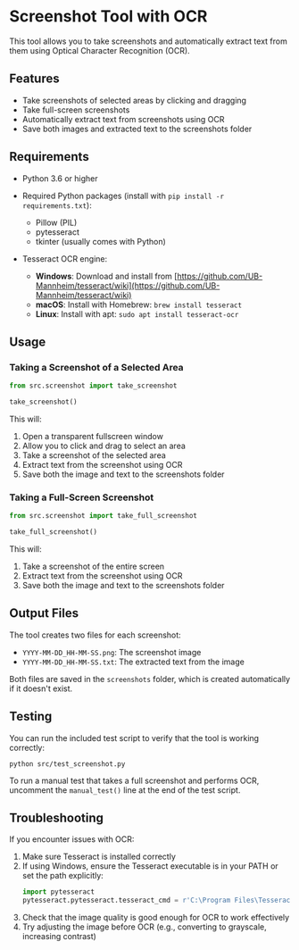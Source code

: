 # Screenshot Tool with OCR

This tool allows you to take screenshots and automatically extract text from them using Optical Character Recognition (OCR).

## Features

- Take screenshots of selected areas by clicking and dragging
- Take full-screen screenshots
- Automatically extract text from screenshots using OCR
- Save both images and extracted text to the screenshots folder

## Requirements

- Python 3.6 or higher
- Required Python packages (install with `pip install -r requirements.txt`):
  - Pillow (PIL)
  - pytesseract
  - tkinter (usually comes with Python)

- Tesseract OCR engine:
  - **Windows**: Download and install from [https://github.com/UB-Mannheim/tesseract/wiki](https://github.com/UB-Mannheim/tesseract/wiki)
  - **macOS**: Install with Homebrew: `brew install tesseract`
  - **Linux**: Install with apt: `sudo apt install tesseract-ocr`

## Usage

### Taking a Screenshot of a Selected Area

```python
from src.screenshot import take_screenshot

take_screenshot()
```

This will:
1. Open a transparent fullscreen window
2. Allow you to click and drag to select an area
3. Take a screenshot of the selected area
4. Extract text from the screenshot using OCR
5. Save both the image and text to the screenshots folder

### Taking a Full-Screen Screenshot

```python
from src.screenshot import take_full_screenshot

take_full_screenshot()
```

This will:
1. Take a screenshot of the entire screen
2. Extract text from the screenshot using OCR
3. Save both the image and text to the screenshots folder

## Output Files

The tool creates two files for each screenshot:
- `YYYY-MM-DD_HH-MM-SS.png`: The screenshot image
- `YYYY-MM-DD_HH-MM-SS.txt`: The extracted text from the image

Both files are saved in the `screenshots` folder, which is created automatically if it doesn't exist.

## Testing

You can run the included test script to verify that the tool is working correctly:

```
python src/test_screenshot.py
```

To run a manual test that takes a full screenshot and performs OCR, uncomment the `manual_test()` line at the end of the test script.

## Troubleshooting

If you encounter issues with OCR:

1. Make sure Tesseract is installed correctly
2. If using Windows, ensure the Tesseract executable is in your PATH or set the path explicitly:
   ```python
   import pytesseract
   pytesseract.pytesseract.tesseract_cmd = r'C:\Program Files\Tesseract-OCR\tesseract.exe'
   ```
3. Check that the image quality is good enough for OCR to work effectively
4. Try adjusting the image before OCR (e.g., converting to grayscale, increasing contrast)